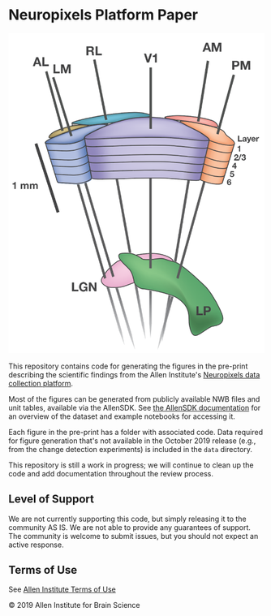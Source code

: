 # Neuropixels Platform Paper

![recording_configuration_cartoon](icon.png)

This repository contains code for generating the figures in the pre-print describing the scientific findings from the Allen Institute's [Neuropixels data collection platform](https://portal.brain-map.org/explore/circuits/visual-coding-neuropixels).

Most of the figures can be generated from publicly available NWB files and unit tables, available via the AllenSDK. See [the AllenSDK documentation](https://allensdk.readthedocs.io/en/latest/visual_coding_neuropixels.html) for an overview of the dataset and example notebooks for accessing it.

Each figure in the pre-print has a folder with associated code. Data required for figure generation that's not available in the October 2019 release (e.g., from the change detection experiments) is included in the `data` directory.

This repository is still a work in progress; we will continue to clean up the code and add documentation throughout the review process.


## Level of Support

We are not currently supporting this code, but simply releasing it to the community AS IS.  We are not able to provide any guarantees of support. The community is welcome to submit issues, but you should not expect an active response.


## Terms of Use

See [Allen Institute Terms of Use](https://alleninstitute.org/legal/terms-use/)


© 2019 Allen Institute for Brain Science